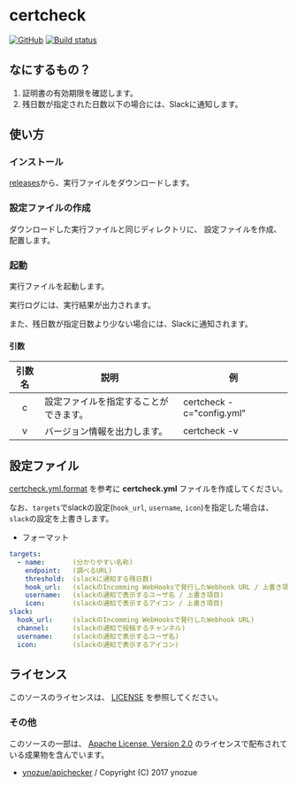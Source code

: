 # certcheck

[![GitHub](https://img.shields.io/badge/license-Apache%20Version%202.0-blue.svg)](LICENSE)
[![Build status](https://ci.appveyor.com/api/projects/status/l0eca8g8n600u4a1/branch/master?svg=true)](https://ci.appveyor.com/project/223n/certcheck/branch/master)

## なにするもの？

1. 証明書の有効期限を確認します。
2. 残日数が指定された日数以下の場合には、Slackに通知します。

## 使い方

### インストール

  [releases](https://github.com/223n/certcheck/releases)から、実行ファイルをダウンロードします。

### 設定ファイルの作成

  ダウンロードした実行ファイルと同じディレクトリに、
  設定ファイルを作成、配置します。

### 起動

  実行ファイルを起動します。

  実行ログには、実行結果が出力されます。

  また、残日数が指定日数より少ない場合には、Slackに通知されます。

#### 引数

| 引数名 | 説明 | 例 |
| :-: | --- | --- |
| c | 設定ファイルを指定することができます。 | certcheck -c="config.yml" |
| v | バージョン情報を出力します。 | certcheck -v |

## 設定ファイル

[certcheck.yml.format](certcheck.yml.format) を参考に **certcheck.yml** ファイルを作成してください。

なお、`targets`でslackの設定(`hook_url`, `username`, `icon`)を指定した場合は、`slack`の設定を上書きします。

* フォーマット

```yml
targets:
  - name:       (分かりやすい名称)
    endpoint:   (調べるURL)
    threshold:  (slackに通知する残日数)
    hook_url:   (slackのIncomming WebHooksで発行したWebhook URL / 上書き項目)
    username:   (slackの通知で表示するユーザ名 / 上書き項目)
    icon:       (slackの通知で表示するアイコン / 上書き項目)
slack:
  hook_url:     (slackのIncomming WebHooksで発行したWebhook URL)
  channel:      (slackの通知で投稿するチャンネル)
  username:     (slackの通知で表示するユーザ名)
  icon:         (slackの通知で表示するアイコン)
```

## ライセンス

このソースのライセンスは、 [LICENSE](LICENSE) を参照してください。

### その他

このソースの一部は、 [Apache License, Version 2.0](http://www.apache.org/licenses/LICENSE-2.0) のライセンスで配布されている成果物を含んでいます。

* [ynozue/apichecker](https://github.com/ynozue/apichecker) / Copyright (C) 2017 ynozue
